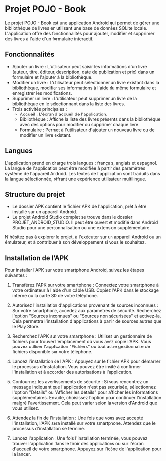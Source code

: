 # Projet POJO - Book

Le projet POJO - Book est une application Android qui permet de gérer une bibliothèque de livres en utilisant une base de données SQLite locale. L'application offre des fonctionnalités pour ajouter, modifier et supprimer des livres à l'aide d'un formulaire interactif.

## Fonctionnalités

- Ajouter un livre : L'utilisateur peut saisir les informations d'un livre (auteur, titre, éditeur, description, date de publication et prix) dans un formulaire et l'ajouter à la bibliothèque.
- Modifier un livre : L'utilisateur peut sélectionner un livre existant dans la bibliothèque, modifier ses informations à l'aide du même formulaire et enregistrer les modifications.
- Supprimer un livre : L'utilisateur peut supprimer un livre de la bibliothèque en le sélectionnant dans la liste des livres.
- Trois activités principales :
  - Accueil : L'écran d'accueil de l'application.
  - Bibliothèque : Affiche la liste des livres présents dans la bibliothèque avec des options pour modifier ou supprimer chaque livre.
  - Formulaire : Permet à l'utilisateur d'ajouter un nouveau livre ou de modifier un livre existant.

## Langues

L'application prend en charge trois langues : français, anglais et espagnol. La langue de l'application peut être modifiée à partir des paramètres système de l'appareil Android. Les textes de l'application sont traduits dans la langue sélectionnée, offrant une expérience utilisateur multilingue.

## Structure du projet

- Le dossier APK contient le fichier APK de l'application, prêt à être installé sur un appareil Android.
- Le projet Android Studio complet se trouve dans le dossier PROJET_ANDROID_STUDIO. Il peut être ouvert et modifié dans Android Studio pour une personnalisation ou une extension supplémentaire.

N'hésitez pas à explorer le projet, à l'exécuter sur un appareil Android ou un émulateur, et à contribuer à son développement si vous le souhaitez.
 
## Installation de l'APK

Pour installer l'APK sur votre smartphone Android, suivez les étapes suivantes :

1. Transférez l'APK sur votre smartphone : Connectez votre smartphone à votre ordinateur à l'aide d'un câble USB. Copiez l'APK dans le stockage interne ou la carte SD de votre téléphone.

2. Autorisez l'installation d'applications provenant de sources inconnues : Sur votre smartphone, accédez aux paramètres de sécurité. Recherchez l'option "Sources inconnues" ou "Sources non sécurisées" et activez-la. Cela permettra l'installation d'applications à partir de sources autres que le Play Store.

3. Recherchez l'APK sur votre smartphone : Utilisez un gestionnaire de fichiers pour trouver l'emplacement où vous avez copié l'APK. Vous pouvez utiliser l'application "Fichiers" ou tout autre gestionnaire de fichiers disponible sur votre téléphone.

4. Lancez l'installation de l'APK : Appuyez sur le fichier APK pour démarrer le processus d'installation. Vous pouvez être invité à confirmer l'installation et à accorder des autorisations à l'application.

5. Contournez les avertissements de sécurité : Si vous rencontrez un message indiquant que l'application n'est pas sécurisée, sélectionnez l'option "Détails" ou "Afficher les détails" pour afficher les informations supplémentaires. Ensuite, choisissez l'option pour continuer l'installation malgré l'avertissement. Cela peut varier selon la version d'Android que vous utilisez.

6. Attendez la fin de l'installation : Une fois que vous avez accepté l'installation, l'APK sera installé sur votre smartphone. Attendez que le processus d'installation se termine.

7. Lancez l'application : Une fois l'installation terminée, vous pouvez trouver l'application dans le tiroir des applications ou sur l'écran d'accueil de votre smartphone. Appuyez sur l'icône de l'application pour la lancer.
